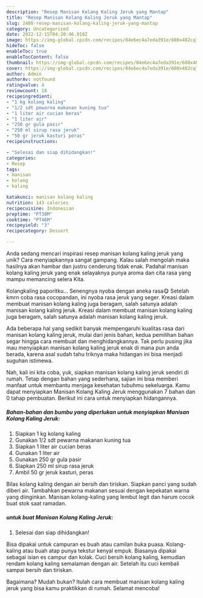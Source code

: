 ```yaml
---
description: "Resep Manisan Kolang Kaling Jeruk yang Mantap"
title: "Resep Manisan Kolang Kaling Jeruk yang Mantap"
slug: 2408-resep-manisan-kolang-kaling-jeruk-yang-mantap
category: Uncategorized
date: 2022-12-15T04:20:46.018Z
image: https://img-global.cpcdn.com/recipes/04e6ec4a7eda391e/680x482cq70/manisan-kolang-kaling-jeruk-foto-resep-utama.jpg
hideToc: false
enableToc: true
enableTocContent: false
thumbnail: https://img-global.cpcdn.com/recipes/04e6ec4a7eda391e/680x482cq70/manisan-kolang-kaling-jeruk-foto-resep-utama.jpg
cover: https://img-global.cpcdn.com/recipes/04e6ec4a7eda391e/680x482cq70/manisan-kolang-kaling-jeruk-foto-resep-utama.jpg
author: Admin
authorAv: notfound
ratingvalue: 4
reviewcount: 18
recipeingredient:
- "1 kg kolang kaling"
- "1/2 sdt pewarna makanan kuning tua"
- "1 liter air cucian beras"
- "1 liter air"
- "250 gr gula pasir"
- "250 ml sirup rasa jeruk"
- "50 gr jeruk kasturi peras"
recipeinstructions:

- "Selesai dan siap dihidangkan!"
categories:
- Resep
tags:
- manisan
- kolang
- kaling

katakunci: manisan kolang kaling 
nutrition: 143 calories
recipecuisine: Indonesian
preptime: "PT38M"
cooktime: "PT46M"
recipeyield: "3"
recipecategory: Dessert

---
```





Anda sedang mencari inspirasi resep manisan kolang kaling jeruk yang unik? Cara menyiapkannya sangat gampang. Kalau salah mengolah maka hasilnya akan hambar dan justru cenderung tidak enak. Padahal manisan kolang kaling jeruk yang enak selayaknya punya aroma dan cita rasa yang mampu memancing selera Kita.





Kolangkaling paporitku… Senengnya nyoba dengan aneka rasa😋 Setelah kmrn coba rasa cocopandan, ini nyoba rasa jeruk yang seger. Kreasi dalam membuat manisan kolang kaling juga beragam, salah satunya adalah manisan kolang kaling jeruk. Kreasi dalam membuat manisan kolang kaling juga beragam, salah satunya adalah manisan kolang kaling jeruk.

Ada beberapa hal yang sedikit banyak mempengaruhi kualitas rasa dari manisan kolang kaling jeruk, mulai dari jenis bahan, kedua pemilihan bahan segar hingga cara membuat dan menghidangkannya. Tak perlu pusing jika mau menyiapkan manisan kolang kaling jeruk enak di mana pun anda berada, karena asal sudah tahu triknya maka hidangan ini bisa menjadi suguhan istimewa.






Nah, kali ini kita coba, yuk, siapkan manisan kolang kaling jeruk sendiri di rumah. Tetap dengan bahan yang sederhana, sajian ini bisa memberi manfaat untuk membantu menjaga kesehatan tubuhmu sekeluarga. Kamu dapat menyiapkan Manisan Kolang Kaling Jeruk menggunakan 7 bahan dan 0 tahap pembuatan. Berikut ini cara untuk menyiapkan hidangannya.

<!--inarticleads1-->

##### Bahan-bahan dan bumbu yang diperlukan untuk menyiapkan Manisan Kolang Kaling Jeruk:

1. Siapkan 1 kg kolang kaling
1. Gunakan 1/2 sdt pewarna makanan kuning tua
1. Siapkan 1 liter air cucian beras
1. Gunakan 1 liter air
1. Gunakan 250 gr gula pasir
1. Siapkan 250 ml sirup rasa jeruk
1. Ambil 50 gr jeruk kasturi, peras


Bilas kolang kaling dengan air bersih dan tiriskan. Siapkan panci yang sudah diberi air. Tambahkan pewarna makanan sesuai dengan kepekatan warna yang diinginkan. Manisan kolang-kaling yang lembut legit dan harum cocok buat stok saat ramadan. 

<!--inarticleads2-->

#####  untuk buat Manisan Kolang Kaling Jeruk:


1. Selesai dan siap dihidangkan!

Bisa dipakai untuk campuran es buah atau camilan buka puasa. Kolang-kaling atau buah atap punya tekstur kenyal empuk. Biasanya dipakai sebagai isian es campur dan kolak. Cuci bersih kolang kaling, kemudian rendam kolang kaling semalaman dengan air. Setelah itu cuci kembali sampai bersih dan tiriskan. 

Bagaimana? Mudah bukan? Itulah cara membuat manisan kolang kaling jeruk yang bisa kamu praktikkan di rumah. Selamat mencoba!
